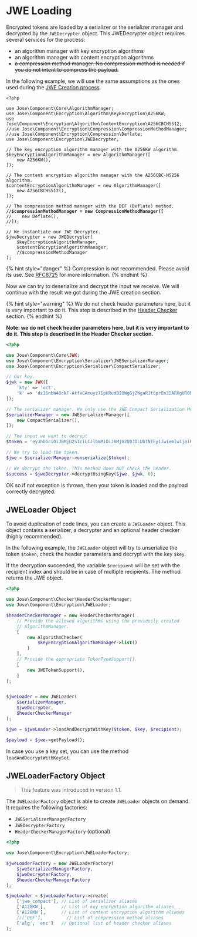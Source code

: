 # JWE Loading

Encrypted tokens are loaded by a serializer or the serializer manager and decrypted by the `JWEDecrypter` object. This JWEDecrypter object requires several services for the process:

* an algorithm manager with key encryption algorithms
* an algorithm manager with content encryption algorithms
* ~~a compression method manager. No compression method is needed if you do not intent to compress the payload.~~

In the following example, we will use the same assumptions as the ones used during the [JWE Creation process](jwe-creation.md).

<pre class="language-php"><code class="lang-php">&#x3C;?php

use Jose\Component\Core\AlgorithmManager;
use Jose\Component\Encryption\Algorithm\KeyEncryption\A256KW;
use Jose\Component\Encryption\Algorithm\ContentEncryption\A256CBCHS512;
//use Jose\Component\Encryption\Compression\CompressionMethodManager;
//use Jose\Component\Encryption\Compression\Deflate;
use Jose\Component\Encryption\JWEDecrypter;

// The key encryption algorithm manager with the A256KW algorithm.
$keyEncryptionAlgorithmManager = new AlgorithmManager([
    new A256KW(),
]);

// The content encryption algorithm manager with the A256CBC-HS256 algorithm.
$contentEncryptionAlgorithmManager = new AlgorithmManager([
    new A256CBCHS512(),
]);

// The compression method manager with the DEF (Deflate) method.
<strong>//$compressionMethodManager = new CompressionMethodManager([
</strong>//    new Deflate(),
//]);

// We instantiate our JWE Decrypter.
$jweDecrypter = new JWEDecrypter(
    $keyEncryptionAlgorithmManager,
    $contentEncryptionAlgorithmManager,
    //$compressionMethodManager
);
</code></pre>

{% hint style="danger" %}
Compression is not recommended. Please avoid its use. See [RFC8725](https://datatracker.ietf.org/doc/html/rfc8725#section-3.6) for more information.
{% endhint %}

Now we can try to deserialize and decrypt the input we receive. We will continue with the result we got during the JWE creation section.

{% hint style="warning" %}
We do not check header parameters here, but it is very important to do it. This step is described in the [Header Checker](../header-checker.md) section.
{% endhint %}

**Note: we do not check header parameters here, but it is very important to do it. This step is described in the Header Checker section.**

```php
<?php

use Jose\Component\Core\JWK;
use Jose\Component\Encryption\Serializer\JWESerializerManager;
use Jose\Component\Encryption\Serializer\CompactSerializer;

// Our key.
$jwk = new JWK([
    'kty' => 'oct',
    'k' => 'dzI6nbW4OcNF-AtfxGAmuyz7IpHRudBI0WgGjZWgaRJt6prBn3DARXgUR8NVwKhfL43QBIU2Un3AvCGCHRgY4TbEqhOi8-i98xxmCggNjde4oaW6wkJ2NgM3Ss9SOX9zS3lcVzdCMdum-RwVJ301kbin4UtGztuzJBeg5oVN00MGxjC2xWwyI0tgXVs-zJs5WlafCuGfX1HrVkIf5bvpE0MQCSjdJpSeVao6-RSTYDajZf7T88a2eVjeW31mMAg-jzAWfUrii61T_bYPJFOXW8kkRWoa1InLRdG6bKB9wQs9-VdXZP60Q4Yuj_WZ-lO7qV9AEFrUkkjpaDgZT86w2g',
]);

// The serializer manager. We only use the JWE Compact Serialization Mode.
$serializerManager = new JWESerializerManager([
    new CompactSerializer(),
]);

// The input we want to decrypt
$token = 'eyJhbGciOiJBMjU2S1ciLCJlbmMiOiJBMjU2Q0JDLUhTNTEyIiwiemlwIjoiREVGIn0.9RLpf3Gauf05QPNCMzPcH4XNBLmH0s3e-YWwOe57MTG844gnc-g2ywfXt_R0Q9qsR6WhkmQEhdLk2CBvfqr4ob4jFlvJK0yW.CCvfoTKO9tQlzCvbAuFAJg.PxrDlsbSRcxC5SuEJ84i9E9_R3tCyDQsEPTIllSCVxVcHiPOC2EdDlvUwYvznirYP6KMTdKMgLqxB4BwI3CWtys0fceSNxrEIu_uv1WhzJg.4DnyeLEAfB4I8Eq0UobnP8ymlX1UIfSSADaJCXr3RlU';

// We try to load the token.
$jwe = $serializerManager->unserialize($token);

// We decrypt the token. This method does NOT check the header.
$success = $jweDecrypter->decryptUsingKey($jwe, $jwk, 0);
```

OK so if not exception is thrown, then your token is loaded and the payload correctly decrypted.

## JWELoader Object

To avoid duplication of code lines, you can create a `JWELoader` object. This object contains a serializer, a decrypter and an optional header checker (highly recommended).

In the following example, the `JWELoader` object will try to unserialize the token `$token`, check the header parameters and decrypt with the key `$key`.

If the decryption succeeded, the variable `$recipient` will be set with the recipient index and should be in case of multiple recipients. The method returns the JWE object.

```php
<?php

use Jose\Component\Checker\HeaderCheckerManager;
use Jose\Component\Encryption\JWELoader;

$headerCheckerManager = new HeaderCheckerManager(
    // Provide the allowed algorithms using the previously created
    // AlgorithmManager.
    [
        new AlgorithmChecker(
            $keyEncryptionAlgorithmManager->list()
        )
    ],
    // Provide the appropriate TokenTypeSupport[].
    [
        new JWETokenSupport(),
    ]
);


$jweLoader = new JWELoader(
    $serializerManager,
    $jweDecrypter,
    $headerCheckerManager
);

$jwe = $jweLoader->loadAndDecryptWithKey($token, $key, $recipient);

$payload = $jwe->getPayload();
```

In case you use a key set, you can use the method `loadAndDecryptWithKeySet`.

## JWELoaderFactory Object

> This feature was introduced in version 1.1.

The `JWELoaderFactory` object is able to create `JWELoader` objects on demand. It requires the following factories:

* `JWESerializerManagerFactory`
* `JWEDecrypterFactory`
* `HeaderCheckerManagerFactory` (optional)

```php
<?php

use Jose\Component\Encryption\JWELoaderFactory;

$jweLoaderFactory = new JWELoaderFactory(
    $jweSerializerManagerFactory,
    $jweDecrypterFactory,
    $headerCheckerManagerFactory
);

$jweLoader = $jweLoaderFactory->create(
    ['jwe_compact'], // List of serializer aliases
    ['A128KW'],      // List of key encryption algorithm aliases
    ['A128KW'],      // List of content encryption algorithm aliases
    //['DEF'],         // List of compression method aliases
    ['alg', 'enc']   // Optional list of header checker aliases
);
```
